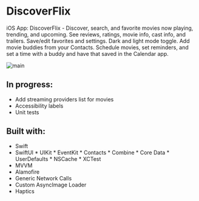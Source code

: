 # DiscoverFlix
iOS App: DiscoverFlix - Discover, search, and favorite movies now playing, trending, and upcoming. See reviews, ratings, movie info, cast info, and trailers. Save/edit favorites and settings. Dark and light mode toggle. Add movie buddies from your Contacts. Schedule movies, set reminders, and set a time with a buddy and have that saved in the Calendar app.

![main](main.gif)

## In progress:
- Add streaming providers list for movies
- Accessibility labels
- Unit tests

## Built with:
* Swift
* SwiftUI  * UIKit  * EventKit * Contacts  * Combine  * Core Data  * UserDefaults  * NSCache  * XCTest
* MVVM
* Alamofire
* Generic Network Calls
* Custom AsyncImage Loader
* Haptics
